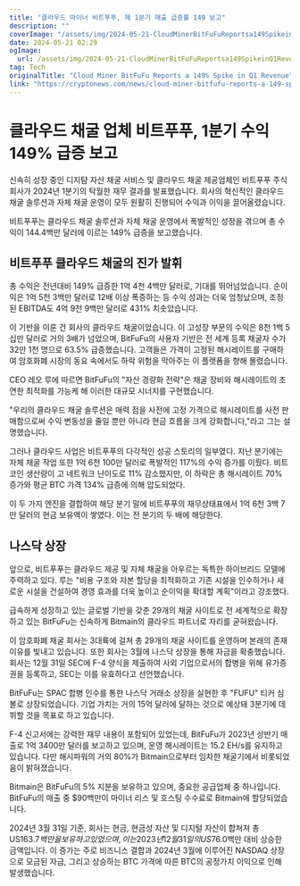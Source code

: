 ```yaml
---
title: "클라우드 마이너 비트푸푸, 제 1분기 매출 급증률 149 보고"
description: ""
coverImage: "/assets/img/2024-05-21-CloudMinerBitFuFuReportsa149SpikeinQ1Revenue_thumbnail.png"
date: 2024-05-21 02:29
ogImage: 
  url: /assets/img/2024-05-21-CloudMinerBitFuFuReportsa149SpikeinQ1Revenue_thumbnail.png
tag: Tech
originalTitle: "Cloud Miner BitFuFu Reports a 149% Spike in Q1 Revenue"
link: "https://cryptonews.com/news/cloud-miner-bitfufu-reports-a-149-spike-in-q1-revenue.htm"
---
```



# 클라우드 채굴 업체 비트푸푸, 1분기 수익 149% 급증 보고

신속히 성장 중인 디지턈 자산 채굴 서비스 및 클라우드 채굴 제공업체인 비트푸푸 주식회사가 2024년 1분기의 탁월한 재무 결과를 발표했습니다. 회사의 혁신적인 클라우드 채굴 솔루션과 자체 채굴 운영이 모두 원활히 진행되어 수익과 이익을 끌어올렸습니다.

비트푸푸는 클라우드 채굴 솔루션과 자체 채굴 운영에서 폭발적인 성장을 겪으며 총 수익이 144.4백만 달러에 이르는 149% 급증을 보고했습니다.

## 비트푸푸 클라우드 채굴의 진가 발휘

<div class="content-ad"></div>

총 수익은 전년대비 149% 급증한 1억 4천 4백만 달러로, 기대를 뛰어넘었습니다. 순이익은 1억 5천 3백만 달러로 12배 이상 폭증하는 등 수익 성과는 더욱 엄청났으며, 조정된 EBITDA도 4억 9천 9백만 달러로 431% 치솟았습니다.

이 기반을 이룬 건 회사의 클라우드 채굴이었습니다. 이 고성장 부문의 수익은 8천 1백 5십만 달러로 거의 3배가 넘었으며, BitFuFu의 사용자 기반은 전 세계 등록 채굴자 수가 32만 1천 명으로 63.5% 급증했습니다. 고객들은 가격이 고정된 해시레이트를 구매하여 암호화폐 시장의 동요 속에서도 하락 위험을 막아주는 이 플랫폼을 향해 몰렸습니다.

CEO 레오 루에 따르면 BitFuFu의 "자산 경량화 전략"은 채굴 장비와 해시레이트의 초연한 최적화를 가능케 해 이러한 대규모 시너지를 구현했습니다.

"우리의 클라우드 채굴 솔루션은 매력 점을 사전에 고정 가격으로 해시레이트를 사전 판매함으로써 수익 변동성을 줄일 뿐만 아니라 현금 흐름을 크게 강화합니다,"라고 그는 설명했습니다.

<div class="content-ad"></div>

그러나 클라우드 사업은 비트푸푸의 다각적인 성공 스토리의 일부였다. 지난 분기에는 자체 채굴 작업 또한 1억 6천 100만 달러로 폭발적인 117%의 수익 증가를 이뤘다. 비트코인 생산량이 고 네트워크 난이도로 11% 감소했지만, 이 하락은 총 해시레이트 70% 증가와 평균 BTC 가격 134% 급증에 의해 압도되었다.

이 두 가지 엔진을 결합하여 해당 분기 말에 비트푸푸의 재무상태표에서 1억 6천 3백 7만 달러의 현금 보유액이 쌓였다. 이는 전 분기의 두 배에 해당한다.

## 나스닥 상장

앞으로, 비트푸푸는 클라우드 제공 및 자체 채굴을 아우르는 독특한 하이브리드 모델에 주력하고 있다. 루는 "비용 구조와 자본 할당을 최적화하고 기존 시설을 인수하거나 새로운 시설을 건설하여 경영 효과를 더욱 높이고 순이익을 확대할 계획"이라고 강조했다.

<div class="content-ad"></div>

급속하게 성장하고 있는 글로벌 기반을 갖춘 29개의 채굴 사이트로 전 세계적으로 확장하고 있는 BitFuFu는 신속하게 Bitmain의 클라우드 파트너로 자리를 굳혀왔습니다.

이 암호화폐 채굴 회사는 3대륙에 걸쳐 총 29개의 채굴 사이트를 운영하며 본래의 존재 이유를 빛내고 있습니다. 또한 회사는 3월에 나스닥 상장을 통해 자금을 확충했습니다. 회사는 12월 31일 SEC에 F-4 양식을 제출하여 사외 기업으로서의 합병을 위해 유가증권을 등록하고, SEC는 이를 유효하다고 선언했습니다.

BitFuFu는 SPAC 합병 인수를 통한 나스닥 거래소 상장을 실현한 후 "FUFU" 티커 심볼로 상장되었습니다. 기업 가치는 거의 15억 달러에 달하는 것으로 예상돼 3분기에 데뷔할 것을 목표로 하고 있습니다.

F-4 신고서에는 강력한 재무 내용이 포함되어 있었는데, BitFuFu가 2023년 상반기 매출로 1억 3400만 달러를 보고하고 있으며, 운영 해시레이트는 15.2 EH/s를 유지하고 있습니다. 다만 해시파워의 거의 80%가 Bitmain으로부터 임차한 채굴기에서 비롯되었음이 밝혀졌습니다.

<div class="content-ad"></div>

Bitmain은 BitFuFu의 5% 지분을 보유하고 있으며, 중요한 공급업체 중 하나입니다. BitFuFu의 매출 중 $90백만이 마이너 리스 및 호스팅 수수료로 Bitmain에 할당되었습니다.

2024년 3월 31일 기준, 회사는 현금, 현금성 자산 및 디지털 자산이 합쳐져 총 US$163.7백만을 보유하고 있었으며, 이는 2023년 12월 31일의 US$76.0백만 대비 상승한 금액입니다. 이 증가는 주로 비즈니스 결합과 2024년 3월에 이루어진 NASDAQ 상장으로 모금된 자금, 그리고 상승하는 BTC 가격에 따른 BTC의 공정가치 이익으로 인해 발생했습니다.